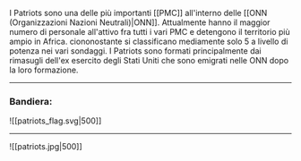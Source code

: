 I Patriots sono una delle più importanti [[PMC]] all'interno delle [[ONN (Organizzazioni Nazioni Neutrali)|ONN]]. Attualmente hanno il maggior numero di personale all'attivo fra tutti i vari PMC e detengono il territorio più ampio in Africa. ciononostante si classificano mediamente solo 5 a livello di potenza nei vari sondaggi.
I Patriots sono formati principalmente dai rimasugli dell'ex esercito degli Stati Uniti che sono emigrati nelle ONN dopo la loro formazione.

---
### Bandiera:
![[patriots_flag.svg|500]]

---

![[patriots.jpg|500]]